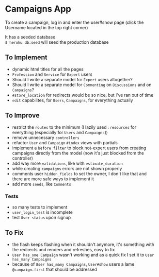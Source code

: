 # Campaigns App

To create a campaign, log in and enter the user#show page (click the Username located in the top right corner)

It has a seeded database   
`$ heroku db:seed` will seed the production database

## To Implement 

- dynamic html titles for all the pages
- `Profession` and `Service` for `Expert` users
- Should I write a separate model for `Expert` users altogether?
- Should I write a separate model for `Commenting` on `Discussions` and on `Campaigns`?
- `#store_location` for redirects would be so nice, but I've ran out of time
- `edit` capabilites, for `Users`, `Campaigns`, for everything actually


## To Improve

- restrict the `routes` to the minimum (I lazily used `:resources` for everything (especially for `Users` and `Campaigns`))
- remove unnecessary `controllers`
- refactor `User` and `Campaign` `#index` views with partials
- implement a `before filter` to block not-expert users from creating campaigns directly from the model (now it's just blocked from the controller)
- add way more `validations`, like with `estimate_duration`
- while creating `campaigns` errors are not shown properly
- comments user `hidden_fields` to set the owner, I don't like that and there are more safe ways to implement it
- add more `seeds`, like `Comments` 

### Tests

- so many tests to implement
- `user_login_test` is incomplete
- test `User status` upon signup

## To Fix

- the flash keeps flashing when it shouldn't anymore, it's something with the redirects and renders and refreshes, easy to fix
- `User has_one Campaign` wasn't working and as a quick fix I set it to `User has_many Campaigns`
- because of `User has_many Campaigns`, `User#show` users a lame `@campaign.first` that should be addressed